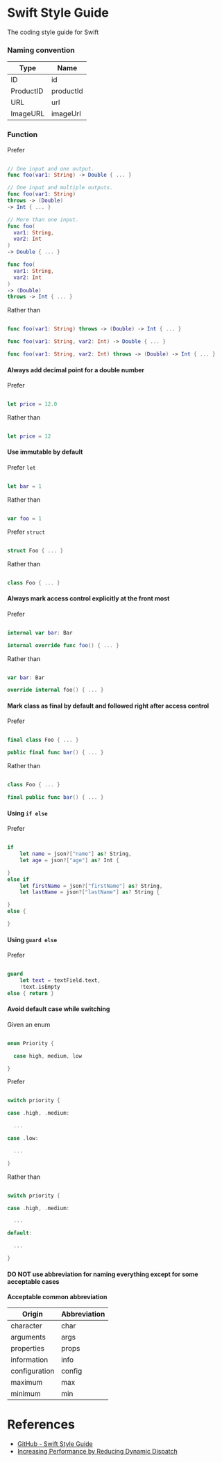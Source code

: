 # Swift Style Guide

The coding style guide for Swift

### Naming convention

| Type | Name |
| - | - |
| ID | id |
| ProductID | productId|
| URL | url |
| ImageURL | imageUrl |

### Function

Prefer

```swift

// One input and one output.
func foo(var1: String) -> Double { ... }

// One input and multiple outputs.
func foo(var1: String)
throws -> (Double)
-> Int { ... }

// More than one input.
func foo(
  var1: String,
  var2: Int
)
-> Double { ... }

func foo(
  var1: String,
  var2: Int
)
-> (Double)
throws -> Int { ... }

```

Rather than

```swift

func foo(var1: String) throws -> (Double) -> Int { ... }

func foo(var1: String, var2: Int) -> Double { ... }

func foo(var1: String, var2: Int) throws -> (Double) -> Int { ... }

```

#### Always add decimal point for a double number

Prefer

```swift

let price = 12.0

```

Rather than

```swift

let price = 12

```

#### Use immutable by default

Prefer `let`

```swift

let bar = 1

```

Rather than

```swift

var foo = 1

```

Prefer `struct`

```swift

struct Foo { ... }

```

Rather than

```swift

class Foo { ... }

```

#### Always mark access control explicitly at the front most

Prefer

```swift

internal var bar: Bar

internal override func foo() { ... }

```

Rather than

```swift

var bar: Bar

override internal foo() { ... }

```

#### Mark class as final by default and followed right after access control

Prefer

```swift

final class Foo { ... }

public final func bar() { ... }

```

Rather than

```swift

class Foo { ... }

final public func bar() { ... }

```

#### Using `if else`

Prefer

```swift

if
    let name = json?["name"] as? String,
    let age = json?["age"] as? Int {

}
else if
    let firstName = json?["firstName"] as? String,
    let lastName = json?["lastName"] as? String {

}
else {

}

```

#### Using `guard else`

Prefer

```swift

guard
    let text = textField.text,
    !text.isEmpty
else { return }

```

#### Avoid default case while switching

Given an enum

```swift

enum Priority {

  case high, medium, low

}

```

Prefer

```swift

switch priority {

case .high, .medium:

  ...

case .low:

  ...

}

```

Rather than

```swift

switch priority {

case .high, .medium:

  ...

default:

  ...

}

```

#### DO NOT use abbreviation for naming everything except for some acceptable cases

**Acceptable common abbreviation**

| Origin | Abbreviation  |
| - | - |
| character | char |
| arguments | args |
| properties | props |
| information  | info |
| configuration | config |
| maximum | max |
| minimum | min |

# References

* [GitHub - Swift Style Guide](https://github.com/github/swift-style-guide)
* [Increasing Performance by Reducing Dynamic Dispatch](https://developer.apple.com/swift/blog/?id=27)

